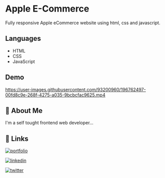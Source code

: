 # Apple E-Commerce

Fully responsive Apple eCommerce website using html, css and javascript.

## Languages

- HTML
- CSS
- JavaScript

## Demo

https://user-images.githubusercontent.com/93200960/196762497-00fd8c9e-268f-4275-a035-9bcbcfac9625.mp4

## 🚀 About Me

I'm a self tought frontend web developer...

## 🔗 Links

[![portfolio](https://img.shields.io/badge/my_portfolio-000?style=for-the-badge&logo=ko-fi&logoColor=white)](https://portfolio-me-karanchandekar.vercel.app/)

[![linkedin](https://img.shields.io/badge/linkedin-0A66C2?style=for-the-badge&logo=linkedin&logoColor=white)](https://www.linkedin.com/in/karan-chandekar-a87263219/)

[![twitter](https://img.shields.io/badge/twitter-1DA1F2?style=for-the-badge&logo=twitter&logoColor=white)](https://twitter.com/karanchandekar1)
